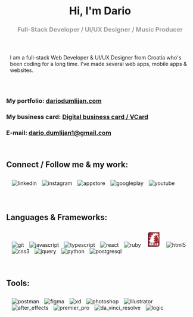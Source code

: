 <h1 align="center">Hi, I'm Dario</h1>
<h3 align="center" style="color: #999999">Full-Stack Developer / UI/UX Designer / Music Producer</h3>
<br />

<p align="left" style="background-color: #ffffff10; padding: 10px; border-radius: 4px;">I am a full-stack Web Developer & UI/UX Designer from Croatia who's been coding for a long time. I've made several web apps, mobile apps & websites.</p>
<br />

### My portfolio: [dariodumlijan.com](https://dariodumlijan.com)
### My business card: [Digital business card / VCard](https://dariodumlijan.com/design/business-card)
### E-mail: dario.dumlijan1@gmail.com
<br />

## Connect / Follow me & my work:
<p align="left" style="background-color: #ffffff10; border-radius: 4px; padding: 10px;">
  <a href="https://www.linkedin.com/in/dario-dumlijan-279a371b5/" target="_blank" style="text-decoration: none; margin: 5px">
    <img align="center" src="https://www.vectorlogo.zone/logos/linkedin/linkedin-icon.svg" alt="linkedin" height="30" />
  </a>
  <a href="https://instagram.com/dariodumlijan/" target="_blank" style="text-decoration: none; margin: 5px">
    <img align="center" src="https://www.vectorlogo.zone/logos/instagram/instagram-icon.svg" alt="instagram" height="30" />
  </a>
  <a href="https://apps.apple.com/us/developer/dario-dumlijan/id1561674382" target="_blank" style="text-decoration: none; margin: 5px">
    <img align="center" src="https://www.vectorlogo.zone/logos/apple_appstore/apple_appstore-icon.svg" alt="appstore" height="30" />
  </a>
  <a href="https://play.google.com/store/apps/dev?id=5565198170046611244" target="_blank" style="text-decoration: none; margin: 5px">
    <img align="center" src="https://www.vectorlogo.zone/logos/google_play/google_play-icon.svg" alt="googleplay" height="30" />
  </a>
  <a href="https://www.youtube.com/channel/UCauLC6nNzwA4CyGeMxQZbug" target="_blank" style="text-decoration: none; margin: 5px">
    <img align="center" src="https://www.vectorlogo.zone/logos/youtube/youtube-icon.svg" alt="youtube" height="30" />
  </a>
</p>
<br />

## Languages & Frameworks:
<p align="left" style="background-color: #ffffff10; border-radius: 4px; padding: 10px 10px 5px 10px;">
  <a href="https://git-scm.com" target="_blank" style="text-decoration: none; margin: 5px">
    <img src="https://www.vectorlogo.zone/logos/git-scm/git-scm-icon.svg" alt="git" height="40" />
  </a>
  <a href="https://developer.mozilla.org/en-US/docs/Web/JavaScript" target="_blank" style="text-decoration: none; margin: 5px">
    <img src="https://raw.githubusercontent.com/jmnote/z-icons/master/svg/javascript.svg" alt="javascript" height="40" />
  </a>
  <a href="https://www.typescriptlang.org" target="_blank" style="text-decoration: none; margin: 5px">
    <img src="https://www.vectorlogo.zone/logos/typescriptlang/typescriptlang-icon.svg" alt="typescript" height="40" />
  </a>
  <a href="https://reactjs.org" target="_blank" style="text-decoration: none; margin: 5px">
    <img src="https://www.vectorlogo.zone/logos/reactjs/reactjs-icon.svg" alt="react" height="40" />
  </a>
  <a href="https://www.ruby-lang.org/en/" target="_blank" style="text-decoration: none; margin: 5px">
    <img src="https://www.vectorlogo.zone/logos/ruby-lang/ruby-lang-icon.svg" alt="ruby" height="40" />
  </a>
  <a href="https://rubyonrails.org" target="_blank" style="text-decoration: none; margin: 5px">
    <img src="https://raw.githubusercontent.com/devicons/devicon/master/icons/rails/rails-original-wordmark.svg" alt="rails" height="40" />
  </a>
  <a href="https://developer.mozilla.org/en-US/docs/Web/HTML" target="_blank" style="text-decoration: none; margin: 5px">
    <img src="https://www.vectorlogo.zone/logos/w3_html5/w3_html5-icon.svg" alt="html5" height="40"  />
  </a>
  <a href="https://developer.mozilla.org/en-US/docs/Web/CSS" target="_blank" style="text-decoration: none; margin: 5px">
    <img src="https://www.vectorlogo.zone/logos/w3_css/w3_css-icon.svg" alt="css3" height="40"/>
  </a>
  <a href="https://jquery.com/" target="_blank" style="text-decoration: none; margin: 5px">
    <img src="https://www.vectorlogo.zone/logos/jquery/jquery-vertical.svg" alt="jquery" height="40"/>
  </a>
  <a href="https://www.python.org" target="_blank" style="text-decoration: none; margin: 5px">
    <img src="https://www.vectorlogo.zone/logos/python/python-icon.svg" alt="python" height="40" />
  </a>
  <a href="https://www.postgresql.org" target="_blank" style="text-decoration: none; margin: 5px">
    <img src="https://www.vectorlogo.zone/logos/postgresql/postgresql-icon.svg" alt="postgresql" height="40" />
  </a>
</p>
<br />

## Tools:
<p align="left" style="background-color: #ffffff10; border-radius: 4px; padding: 10px 10px 5px 10px;">
  <a href="https://postman.com" target="_blank" style="text-decoration: none; margin: 5px">
    <img src="https://www.vectorlogo.zone/logos/getpostman/getpostman-icon.svg" alt="postman" height="40" />
  </a>
  <a href="https://www.figma.com" target="_blank" style="text-decoration: none; margin: 5px">
    <img src="https://www.vectorlogo.zone/logos/figma/figma-icon.svg" alt="figma" height="40" />
  </a>
  <a href="https://www.adobe.com/products/xd.html" target="_blank" style="text-decoration: none; margin: 5px">
    <img src="https://cdn4.iconfinder.com/data/icons/logos-and-brands/512/3_Xd_Adobe_logo_logos-512.png" alt="xd" height="40" />
  </a>
  <a href="https://www.adobe.com/products/photoshop.html" target="_blank" style="text-decoration: none; margin: 5px">
    <img src="https://cdn4.iconfinder.com/data/icons/logos-and-brands/512/23_Photoshop_Adobe_logo_logos-512.png" alt="photoshop" height="40" />
  </a>
  <a href="https://www.adobe.com/products/illustrator.html" target="_blank" style="text-decoration: none; margin: 5px">
    <img src="https://cdn4.iconfinder.com/data/icons/logos-and-brands/512/11_Illustrator_Adobe_Ai_logo_logos-512.png" alt="illustrator" height="40" />
  </a>
  <a href="https://www.adobe.com/products/aftereffects.html" target="_blank" style="text-decoration: none; margin: 5px">
    <img src="https://cdn4.iconfinder.com/data/icons/logos-and-brands/512/16_Aftereffects_After_Effects_Adobe_logo_logos-512.png" alt="after_effects" height="40" />
  </a>
  <a href="https://www.adobe.com/products/premiere.html" target="_blank" style="text-decoration: none; margin: 5px">
    <img src="https://cdn4.iconfinder.com/data/icons/logos-and-brands/512/8_Premier_Pro_Adobe_logo_logos-512.png" alt="premier_pro" height="40" />
  </a>
  <a href="https://www.blackmagicdesign.com/products/davinciresolve" target="_blank" style="text-decoration: none; margin: 5px">
    <img src="https://upload.wikimedia.org/wikipedia/commons/9/90/DaVinci_Resolve_17_logo.svg" alt="da_vinci_resolve" height="40" />
  </a>
  <a href="https://www.apple.com/logic-pro" target="_blank" style="text-decoration: none; margin: 5px">
    <img src="https://is3-ssl.mzstatic.com/image/thumb/Purple126/v4/78/06/7f/78067f5f-59d7-4687-9b52-ee3db5389cd3/AppIcon-0-85-220-0-4-2x.png/460x0w.webp" alt="logic" height="40" />
  </a>
</p>